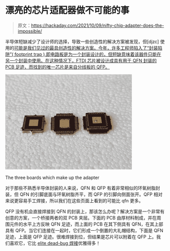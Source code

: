 # 漂亮的芯片适配器做不可能的事

> 原文：<https://hackaday.com/2021/10/09/nifty-chip-adapter-does-the-impossible/>

半导体短缺减少了设计师的选择，导致一些创造性的解决方案被发现，但[djzc] 使用的[可能是我们见过的最具创造性的解决方案。今年，许多工程师陷入了“封装陷阱”( footprint trap ),即电路板是为一个封装设计的，但短缺意味着该器件只能在另一个封装中使用。在这种情况下，FTDI 芯片被设计成具有用于 QFN 封装的 PCB 足迹，而找到的唯一芯片是来自分线板的 QFP。](https://twitter.com/dzjc2/status/1441247634656665607)

[![The three boards which make up the adaptor](img/a6dc4016c088b921a1d972085fcc3979.png)](https://hackaday.com/wp-content/uploads/2021/09/qfn-to-qfp-boards.jpg)

The three boards which make up the adapter

对于那些不熟悉半导体封装的人来说，QFN 和 QFP 有着非常相似的环氧树脂封装，但 QFN 的引脚底面与环氧树脂齐平，而 QFP 的引脚向侧面张开。QFP 相对来说更容易手工焊接，所以我们在这些页面上看到的可能比 qfn 更多。

QFP 没有机会直接焊接到 QFN 的封装上，那该怎么办呢？解决方案是一个非常有创意的方案，一个桥接两者的双 PCB 夹层。下面的 PCB 由厚材料制成，并在周围元件的水平上方反映 QFN 足迹，而上面的 PCB 在其下侧具有 QFN，在其上部具有 QFP。当它们连接在一起时，它们形成一个倒置的大礼帽结构，下面是 QFN 足迹，上面是 QFP 足迹。很难焊接到位，但结果是芯片可以附着在 QFP 上。我们喜欢它，它比 [elite dead-bug 焊接](https://hackaday.com/2020/09/05/incredible-soldering-in-the-name-of-hardware-support/)优雅得多！